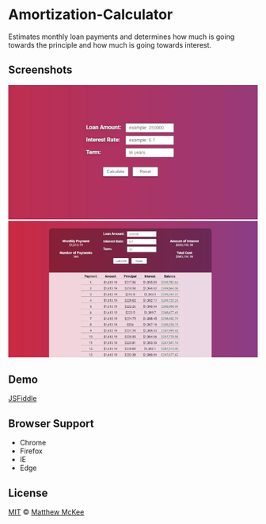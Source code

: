 # Amortization-Calculator
Estimates monthly loan payments and determines how much is going towards the principle and how much is going towards interest. 

## Screenshots
![Enter Info](https://raw.githubusercontent.com/matthewmck/Amortization-Calculator/master/Screenshots/enter%20info.JPG)
![Result](https://raw.githubusercontent.com/matthewmck/Amortization-Calculator/master/Screenshots/result.JPG)

## Demo
[JSFiddle](https://jsfiddle.net/mattmck/77p5acka/)

## Browser Support 
- Chrome
- Firefox
- IE
- Edge

## License
[MIT](https://github.com/matthewmck/Amortization-Calculator/blob/master/LICENSE) © [Matthew McKee](https://www.linkedin.com/in/matthew-mckee-082b4385/)
